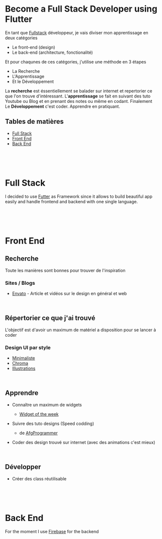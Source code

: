 # Become a Full Stack Developer using Flutter

En tant que [Fullstack](https://skillcrush.com/blog/front-end-back-end-full-stack/) développeur, je vais diviser mon apprentissage en deux catégories
- Le front-end (design)
- Le back-end (architecture, fonctionalité)

Et pour chaqunes de ces catégories, j'utilise une méthode en 3 étapes
- La Recherche
- L'Apprentissage
- Et le Développement

La **recherche** est éssentiellement se balader sur internet et repertorier ce que l'on trouve d'intéressant.
L'**apprentissage** se fait en suivant des tuto Youtube ou Blog et en prenant des notes ou même en codant.
Finalement Le **Développement** c'est coder. Apprendre en pratiquant.


## Tables de matières

- [Full Stack](#full-stack)
- [Front End](#front-end)
- [Back End](#back-end)

<br />
<br />
<br />

# Full Stack

I decided to use [Futter](Framework/Flutter/Flutter.md) as Framework since it allows to build beautiful app easily and handle frontend and backend with one single language.


<br />
<br />
<br />

# Front End

## Recherche

Toute les manières sont bonnes pour trouver de l'inspiration

### Sites / Blogs

- [Envato](https://envato.com/blog/) - Article et vidéos sur le design en général et web


<br />

## Répertorier ce que j'ai trouvé

  L'objectif est d'avoir un maximum de matériel a disposition pour se lancer à coder
  
### Design UI par style

- [Minimaliste](https://www.pinterest.fr/dorvanfavre/ui-minimaliste/)
- [Chroma](https://www.pinterest.fr/dorvanfavre/ui-chroma/)
- [Illustrations](https://www.pinterest.fr/dorvanfavre/ui-illustrations/)


<br />

## Apprendre

- Connaître un maximum de widgets
  - [Widget of the week](https://www.youtube.com/watch?v=b_sQ9bMltGU&list=PLjxrf2q8roU23XGwz3Km7sQZFTdB996iG&ab_channel=Flutter)

- Suivre des tuto designs (Speed codding)
  - de [AfgProgrammer](https://www.youtube.com/channel/UCuXm84E6yWF0dIKmwvwc9sQ)
  
- Coder des design trouvé sur internet (avec des animations c'est mieux)

<br />

## Développer

  - Créer des class réutilisable 


<br />
<br />
<br />

# Back End

For the moment I use [Firebase](Firebase/Firebase.md) for the backend


